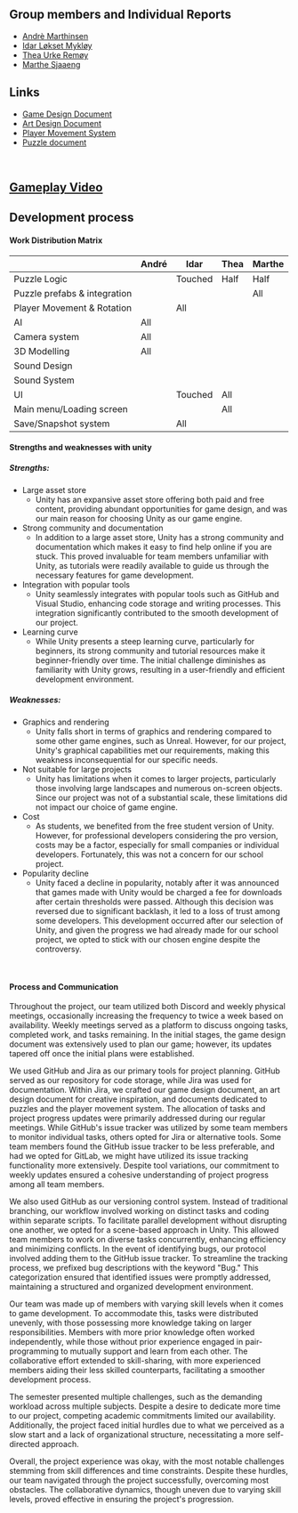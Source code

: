 ## Group members and Individual Reports
- [Andrè Marthinsen](Reports/André.md)
- [Idar Løkset Mykløy](Reports/Idar.md)
- [Thea Urke Remøy](Reports/Thea.md)
- [Marthe Sjaaeng](Reports/Marthe.md)

## Links
- [Game Design Document](https://mousedevs.atlassian.net/wiki/spaces/GP/pages/393429/Game+Design+Document) <br>
- [Art Design Document](https://mousedevs.atlassian.net/wiki/spaces/GP/pages/884737/Art+Design+Document) <br>
- [Player Movement System](https://mousedevs.atlassian.net/wiki/spaces/GP/pages/3833857/PlayerMovementSystem) <br>
- [Puzzle document](https://mousedevs.atlassian.net/wiki/spaces/GP/pages/2654209/Puzzles) <br>

<br>

## [Gameplay Video]()

## Development process

#### Work Distribution Matrix

| | André | Idar | Thea | Marthe |
|----|----|----|----|----|
|Puzzle Logic| | Touched | Half | Half | 
|Puzzle prefabs & integration| | | | All |  
|Player Movement & Rotation| | All | | | 
|AI| All | | | | 
|Camera system| All | | | | 
|3D Modelling| All | | | | 
|Sound Design| | | | | 
|Sound System| | | | | 
|UI| | Touched | All | | 
|Main menu/Loading screen| | | All | | 
|Save/Snapshot system| | All | | |

#### Strengths and weaknesses with unity
##### Strengths:
- Large asset store
   - Unity has an expansive asset store offering both paid and free content, providing abundant opportunities for game design, and was our main reason for choosing Unity as our game engine.
- Strong community and documentation
    - In addition to a large asset store, Unity has a strong community and documentation which makes it easy to find help online if you are stuck. This proved invaluable for team members unfamiliar with Unity, as tutorials were readily available to guide us through the necessary features for game development.
- Integration with popular tools
    - Unity seamlessly integrates with popular tools such as GitHub and Visual Studio, enhancing code storage and writing processes. This integration significantly contributed to the smooth development of our project.
- Learning curve
    - While Unity presents a steep learning curve, particularly for beginners, its strong community and tutorial resources make it beginner-friendly over time. The initial challenge diminishes as familiarity with Unity grows, resulting in a user-friendly and efficient development environment.

##### Weaknesses:
- Graphics and rendering
   - Unity falls short in terms of graphics and rendering compared to some other game engines, such as Unreal. However, for our project, Unity's graphical capabilities met our requirements, making this weakness inconsequential for our specific needs.
- Not suitable for large projects
   - Unity has limitations when it comes to larger projects, particularly those involving large landscapes and numerous on-screen objects. Since our project was not of a substantial scale, these limitations did not impact our choice of game engine.
- Cost
    - As students, we benefited from the free student version of Unity. However, for professional developers considering the pro version, costs may be a factor, especially for small companies or individual developers. Fortunately, this was not a concern for our school project.
- Popularity decline
   - Unity faced a decline in popularity, notably after it was announced that games made with Unity would be charged a fee for downloads after certain thresholds were passed. Although this decision was reversed due to significant backlash, it led to a loss of trust among some developers. This development occurred after our selection of Unity, and given the progress we had already made for our school project, we opted to stick with our chosen engine despite the controversy.

<br>

#### Process and Communication
Throughout the project, our team utilized both Discord and weekly physical meetings, occasionally increasing the frequency to twice a week based on availability. Weekly meetings served as a platform to discuss ongoing tasks, completed work, and tasks remaining. In the initial stages, the game design document was extensively used to plan our game; however, its updates tapered off once the initial plans were established.

We used GitHub and Jira as our primary tools for project planning. GitHub served as our repository for code storage, while Jira was used for documentation. Within Jira, we crafted our game design document, an art design document for creative inspiration, and documents dedicated to puzzles and the player movement system. The allocation of tasks and project progress updates were primarily addressed during our regular meetings. While GitHub's issue tracker was utilized by some team members to monitor individual tasks, others opted for Jira or alternative tools. Some team members found the GitHub issue tracker to be less preferable, and had we opted for GitLab, we might have utilized its issue tracking functionality more extensively. Despite tool variations, our commitment to weekly updates ensured a cohesive understanding of project progress among all team members.

We also used GitHub as our versioning control system. Instead of traditional branching, our workflow involved working on distinct tasks and coding within separate scripts. To facilitate parallel development without disrupting one another, we opted for a scene-based approach in Unity. This allowed team members to work on diverse tasks concurrently, enhancing efficiency and minimizing conflicts. In the event of identifying bugs, our protocol involved adding them to the GitHub issue tracker. To streamline the tracking process, we prefixed bug descriptions with the keyword "Bug." This categorization ensured that identified issues were promptly addressed, maintaining a structured and organized development environment.

Our team was made up of members with varying skill levels when it comes to game development. To accommodate this, tasks were distributed unevenly, with those possessing more knowledge taking on larger responsibilities. Members with more prior knowledge often worked independently, while those without prior experience engaged in pair-programming to mutually support and learn from each other. The collaborative effort extended to skill-sharing, with more experienced members aiding their less skilled counterparts, facilitating a smoother development process.

The semester presented multiple challenges, such as the demanding workload across multiple subjects. Despite a desire to dedicate more time to our project, competing academic commitments limited our availability. Additionally, the project faced initial hurdles due to what we perceived as a slow start and a lack of organizational structure, necessitating a more self-directed approach.

Overall, the project experience was okay, with the most notable challenges stemming from skill differences and time constraints. Despite these hurdles, our team navigated through the project successfully, overcoming most obstacles. The collaborative dynamics, though uneven due to varying skill levels, proved effective in ensuring the project's progression.

